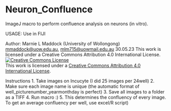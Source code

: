 # Neuron_Confluence
ImageJ macro to perform confluence analysis on neurons (in vitro).

 USAGE: Use in FIJI

Author: Marnie L Maddock (University of Wollongong)
 mmaddock@uow.edu.au, mlm715@uowmail.edu.au
 30.05.23
 This work is licensed under a Creative Commons Attribution 4.0 International License.
<a rel="license" href="http://creativecommons.org/licenses/by/4.0/"><img alt="Creative Commons License" style="border-width:0" src="https://i.creativecommons.org/l/by/4.0/88x31.png" /></a><br />This work is licensed under a <a rel="license" href="http://creativecommons.org/licenses/by/4.0/">Creative Commons Attribution 4.0 International License</a>.

Instructions
	1. Take images on Incucyte (I did 25 images per 24well)
	2. Make sure each image name is unique (the automatic format of well_picturenumber_yearmonthday is perfect)
	3. Save all images to a folder as a TIFF
	4. Run macro :)
	5. This determines the confluency of every image. To get an average confluency per well, use excel/R script)

